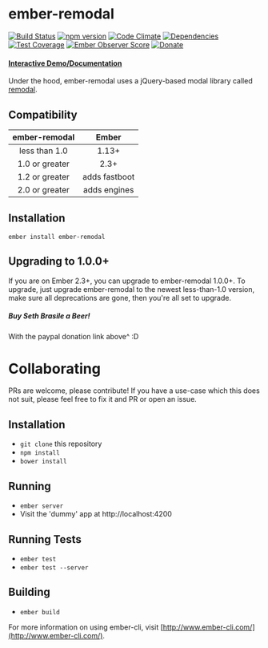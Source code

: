 # ember-remodal

[![Build Status](https://travis-ci.org/sethbrasile/ember-remodal.svg?branch=master)](https://travis-ci.org/sethbrasile/ember-remodal) [![npm version](https://badge.fury.io/js/ember-remodal.svg)](http://badge.fury.io/js/ember-remodal) [![Code Climate](https://codeclimate.com/github/sethbrasile/ember-remodal/badges/gpa.svg)](https://codeclimate.com/github/sethbrasile/ember-remodal) [![Dependencies](https://david-dm.org/sethbrasile/ember-remodal.svg)](https://david-dm.org/sethbrasile/ember-remodal) [![Test Coverage](https://codeclimate.com/github/sethbrasile/ember-remodal/badges/coverage.svg)](https://codeclimate.com/github/sethbrasile/ember-remodal/coverage) [![Ember Observer Score](http://emberobserver.com/badges/ember-remodal.svg)](http://emberobserver.com/addons/ember-remodal) [![Donate](https://img.shields.io/badge/Donate-PayPal-green.svg)](https://www.paypal.com/cgi-bin/webscr?cmd=_s-xclick&hosted_button_id=QDPUK852HN9U2)

#### [Interactive Demo/Documentation](http://sethbrasile.github.io/ember-remodal)

Under the hood, ember-remodal uses a jQuery-based modal library called
[remodal](http://vodkabears.github.io/remodal/).

## Compatibility

| ember-remodal |     Ember    |
| :-----------: | :----------: |
| less than 1.0 | 1.13+        |
| 1.0 or greater| 2.3+         |
| 1.2 or greater| adds fastboot|
| 2.0 or greater| adds engines |

## Installation
`ember install ember-remodal`

## Upgrading to 1.0.0+

If you are on Ember 2.3+, you can upgrade to ember-remodal 1.0.0+. To upgrade,
just upgrade ember-remodal to the newest less-than-1.0 version, make sure all
deprecations are gone, then you're all set to upgrade.

##### Buy Seth Brasile a Beer!
With the paypal donation link above^ :D

# Collaborating

PRs are welcome, please contribute! If you have a use-case which this does not suit,
please feel free to fix it and PR or open an issue.

## Installation

* `git clone` this repository
* `npm install`
* `bower install`

## Running

* `ember server`
* Visit the 'dummy' app at http://localhost:4200

## Running Tests

* `ember test`
* `ember test --server`

## Building

* `ember build`

For more information on using ember-cli, visit [http://www.ember-cli.com/](http://www.ember-cli.com/).
